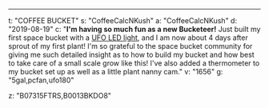 ---
t: "COFFEE BUCKET"
s: "CoffeeCalcNKush"
a: "CoffeeCalcNKush"
d: "2019-08-19"
c: "<strong>I'm having so much fun as a new Bucketeer!</strong> Just built my first space bucket with a <a href='https://amzn.to/36NO5zr'>UFO LED light</a>, and I am now about 4 days after sprout of my first plant! I'm so grateful to the space bucket community for giving me such detailed insight as to how to build my bucket and how best to take care of a small scale grow like this! I've also added a thermometer to my bucket set up as well as a little plant nanny cam."
v: "1656"
g: "5gal,pcfan,ufo180"

z: "B07315FTRS,B0013BKDO8"
